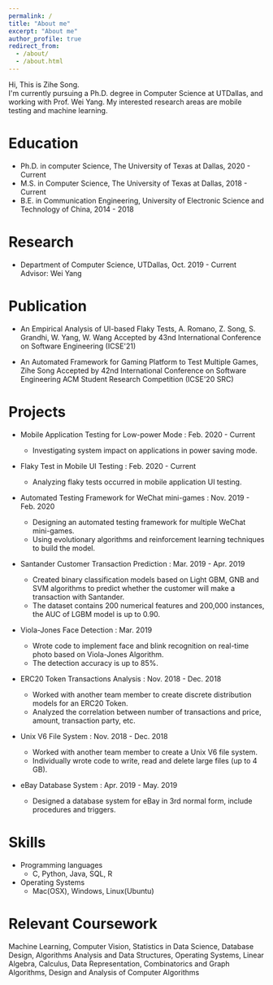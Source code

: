 ```yaml
---
permalink: /
title: "About me"
excerpt: "About me"
author_profile: true
redirect_from: 
  - /about/
  - /about.html
---
```


  Hi, This is Zihe Song. <br>
  I'm currently pursuing a Ph.D. degree in Computer Science at UTDallas, and working with Prof. Wei Yang. My interested research areas are mobile testing and machine learning.
  

Education
======
* Ph.D. in computer Science, The University of Texas at Dallas, 2020 - Current
* M.S. in Computer Science, The University of Texas at Dallas, 2018 - Current
* B.E. in Communication Engineering, University of Electronic Science and Technology of China, 2014 - 2018


Research
======
* Department of Computer Science, UTDallas, Oct. 2019 - Current <br>
Advisor: Wei Yang


Publication
======
* An Empirical Analysis of UI-based Flaky Tests, A. Romano, Z. Song, S. Grandhi, W. Yang, W. Wang
Accepted by 43nd International Conference on Software Engineering (ICSE'21)

* An Automated Framework for Gaming Platform to Test Multiple Games, Zihe Song
Accepted by 42nd International Conference on Software Engineering ACM Student Research Competition (ICSE'20 SRC)


Projects
======

* Mobile Application Testing for Low-power Mode : Feb. 2020 - Current <br>
  * Investigating system impact on applications in power saving mode. 
  
* Flaky Test in Mobile UI Testing :  Feb. 2020 - Current <br>
  * Analyzing flaky tests occurred in mobile application UI testing. 
  
* Automated Testing Framework for WeChat mini-games : Nov. 2019 - Feb. 2020 <br>
  * Designing an automated testing framework for multiple WeChat mini-games.
  * Using evolutionary algorithms and reinforcement learning techniques to build the model.
    
* Santander Customer Transaction Prediction : Mar. 2019 - Apr. 2019 <br> 
  * Created binary classification models based on Light GBM, GNB and SVM algorithms to predict whether the customer will make a transaction with Santander.
  * The dataset contains 200 numerical features and 200,000 instances, the AUC of LGBM
model is up to 0.90.


* Viola-Jones Face Detection : Mar. 2019                   
  * Wrote code to implement face and blink recognition on real-time photo based on Viola-Jones Algorithm.
  * The detection accuracy is up to 85%.
  
  
* ERC20 Token Transactions Analysis : Nov. 2018 - Dec. 2018 <br> 
  * Worked with another team member to create discrete distribution models for an ERC20 Token.
  * Analyzed the correlation between number of transactions and price, amount, transaction party, etc.


* Unix V6 File System : Nov. 2018 - Dec. 2018<br> 
  * Worked with another team member to create a Unix V6 file system.
  * Individually wrote code to write, read and delete large files (up to 4 GB). 


* eBay Database System : Apr. 2019 - May. 2019<br> 
  * Designed a database system for eBay in 3rd normal form, include procedures and triggers.
  
  
Skills
======
* Programming languages
  * C, Python, Java, SQL, R
* Operating Systems
  * Mac(OSX), Windows, Linux(Ubuntu)


Relevant Coursework
======
Machine Learning, Computer Vision, Statistics in Data Science, Database Design, Algorithms Analysis and Data Structures, Operating Systems, Linear Algebra, Calculus, Data Representation, Combinatorics and Graph Algorithms, Design and Analysis of Computer Algorithms
  
